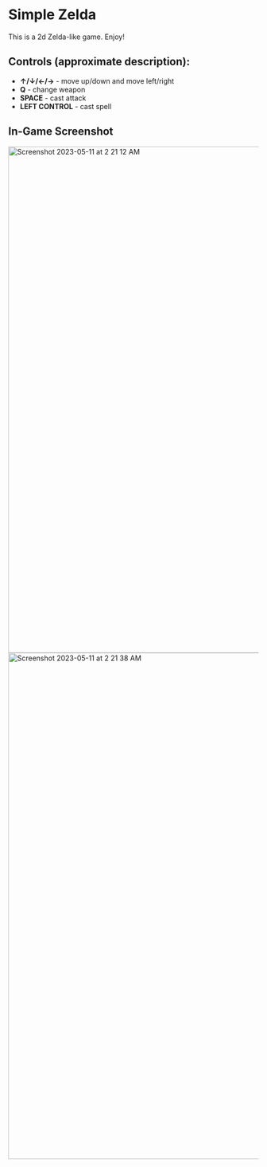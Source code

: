 # Simple Zelda
This is a 2d Zelda-like game. Enjoy!

## Controls (approximate description):
- **&uarr;/&darr;/&larr;/&rarr;** - move up/down and move left/right
- **Q** - change weapon
- **SPACE** - cast attack
- **LEFT CONTROL** - cast spell

## In-Game Screenshot
<img width="1017" alt="Screenshot 2023-05-11 at 2 21 12 AM" src="https://github.com/iamyoungk/simple-zelda/assets/102649466/0c495521-065e-4d9b-a86f-46bd6e290f4a">
<img width="1017" alt="Screenshot 2023-05-11 at 2 21 38 AM" src="https://github.com/iamyoungk/simple-zelda/assets/102649466/fcaefbdc-03b3-4d01-9b8d-9259cc2a6e80">

